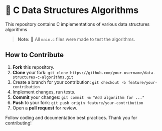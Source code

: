# 🚀 C Data Structures Algorithms 

This repository contains C implementations of various data structures algorithms

> **Note:** 🧪 All `main.c`  files were made to test the algorithms.
## How to Contribute

1. **Fork** this repository.
2. **Clone** your fork: `git clone https://github.com/your-username/data-structures-c-algorithms.git`
3. Create a branch for your contribution: `git checkout -b feature/your-contribution`
4. Implement changes, run tests.
5. **Commit** your changes: `git commit -m "Add algorithm for ..."`
6. **Push** to your fork: `git push origin feature/your-contribution`
7. Open a **pull request** for review.

Follow coding and documentation best practices. Thank you for contributing!

